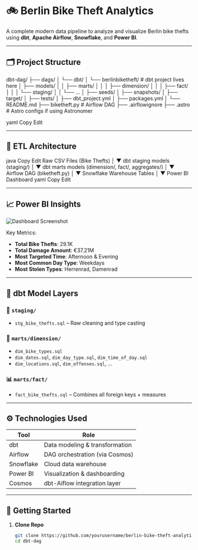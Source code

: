 # 🚲 Berlin Bike Theft Analytics

A complete modern data pipeline to analyze and visualize Berlin bike thefts using **dbt**, **Apache Airflow**, **Snowflake**, and **Power BI**.

---

## 🗂 Project Structure

dbt-dag/
├── dags/
│ └── dbt/
│ └── berlinbiketheft/ # dbt project lives here
│ ├── models/
│ │ ├── marts/
│ │ │ ├── dimension/
│ │ │ ├── fact/
│ │ │ └── staging/
│ │ └── ...
│ ├── seeds/
│ ├── snapshots/
│ ├── target/
│ ├── tests/
│ ├── dbt_project.yml
│ ├── packages.yml
│ └── README.md
├── biketheft.py # Airflow DAG
├── .airflowignore
├── .astro # Astro configs if using Astronomer

yaml
Copy
Edit

---

## 🔄 ETL Architecture

java
Copy
Edit
        Raw CSV Files (Bike Thefts)
                   │
                   ▼
      dbt staging models (staging/)
                   │
                   ▼
   dbt marts models (dimension/, fact/, aggregates/)
                   │
                   ▼
       Airflow DAG (biketheft.py)
                   │
                   ▼
     Snowflake Warehouse Tables
                   │
                   ▼
         Power BI Dashboard
yaml
Copy
Edit

---

## 📈 Power BI Insights

![Dashboard Screenshot](./screenshots/powerbi_dashboard.png)

Key Metrics:
- **Total Bike Thefts**: 29.1K  
- **Total Damage Amount**: €37.21M  
- **Most Targeted Time**: Afternoon & Evening  
- **Most Common Day Type**: Weekdays  
- **Most Stolen Types**: Herrenrad, Damenrad  

---

## 🧱 dbt Model Layers

### 📄 `staging/`
- `stg_bike_thefts.sql` – Raw cleaning and type casting

### 🧩 `marts/dimension/`
- `dim_bike_types.sql`
- `dim_dates.sql`, `dim_day_type.sql`, `dim_time_of_day.sql`
- `dim_locations.sql`, `dim_offenses.sql`, ...

### 📊 `marts/fact/`
- `fact_bike_thefts.sql` – Combines all foreign keys + measures

---

## ⚙️ Technologies Used

| Tool         | Role                                  |
|--------------|---------------------------------------|
| dbt          | Data modeling & transformation        |
| Airflow      | DAG orchestration (via Cosmos)        |
| Snowflake    | Cloud data warehouse                  |
| Power BI     | Visualization & dashboarding          |
| Cosmos       | dbt-Aiflow integration layer          |

---

## 🚀 Getting Started

1. **Clone Repo**
   ```bash
   git clone https://github.com/yourusername/berlin-bike-theft-analytics.git
   cd dbt-dag
